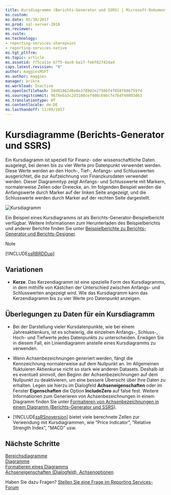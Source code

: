 ```yaml
---
title: Kursdiagramme (Berichts-Generator und SSRS) | Microsoft-Dokumentation
ms.custom: 
ms.date: 05/30/2017
ms.prod: sql-server-2016
ms.reviewer: 
ms.suite: 
ms.technology:
- reporting-services-sharepoint
- reporting-services-native
ms.tgt_pltfrm: 
ms.topic: article
ms.assetid: f75ca11e-b7f5-4ac0-ba17-fe6f82742dad
caps.latest.revision: "8"
author: maggiesMSFT
ms.author: maggies
manager: erikre
ms.workload: Inactive
ms.openlocfilehash: 5dd81862d8e0e378902e2750bf4f658f8867597d
ms.sourcegitcommit: 9678eba3c2d3100cef408c69bcfe76df49803d63
ms.translationtype: HT
ms.contentlocale: de-DE
ms.lasthandoff: 11/09/2017
---
```

# <a name="stock-charts-report-builder-and-ssrs"></a>Kursdiagramme (Berichts-Generator und SSRS)

  Ein Kursdiagramm ist speziell für Finanz- oder wissenschaftliche Daten ausgelegt, bei denen bis zu vier Werte pro Datenpunkt verwendet werden. Diese Werte werden an den Hoch-, Tief-, Anfangs- und Schlusswerten ausgerichtet, die zur Aufzeichnung von Finanzkursdaten verwendet werden. Dieser Diagrammtyp zeigt Anfangs- und Schlusswerte mit Markern, normalerweise Zeilen oder Dreiecke, an. Im folgenden Beispiel werden die Anfangswerte durch Marker auf der linken Seite angezeigt, und die Schlusswerte werden durch Marker auf der rechten Seite dargestellt.  
  
 ![Kursdiagramm](../../reporting-services/report-design/media/rs-stockchart.gif "Stock chart")  
  
 Ein Beispiel eines Kursdiagramms ist als Berichts-Generator-Beispielbericht verfügbar. Weitere Informationen zum Herunterladen des Beispielberichts und anderer Berichte finden Sie unter [Beispielberichte zu Berichts-Generator und Berichts-Designer](http://go.microsoft.com/fwlink/?LinkId=198283).  
  
> [!NOTE]  
>  [!INCLUDE[ssRBRDDup](../../includes/ssrbrddup-md.md)]  
  
## <a name="variations"></a>Variationen  
  
-   **Kerze**. Das Kerzendiagramm ist eine spezielle Form des Kursdiagramms, in dem mithilfe von Kästchen der Unterschied zwischen Anfangs- und Schlusswerten angezeigt wird. Wie das Kursdiagramm kann das Kerzendiagramm bis zu vier Werte pro Datenpunkt anzeigen.  
  
## <a name="data-considerations-for-stock-charts"></a>Überlegungen zu Daten für ein Kursdiagramm  
  
-   Bei der Darstellung vieler Kursdatenpunkte, wie bei einem Jahresaktienkurs, ist es schwierig, die einzelnen Anfangs-, Schluss-, Hoch- und Tiefwerte jedes Datenpunkts zu unterscheiden. Erwägen Sie in diesem Fall, ein Liniendiagramm anstelle eines Kursdiagramms zu verwenden.  
  
-   Wenn Achsenbezeichnungen generiert werden, fängt die Kennzeichnung normalerweise auf dem Nullpunkt an.  Im Allgemeinen fluktuieren Aktienkurse nicht so stark wie anderen Datasets. Deshalb ist es eventuell sinnvoll, den Beginn der Achsenbezeichnungen auf dem Nullpunkt zu deaktivieren, um eine bessere Übersicht über Ihre Daten zu erhalten. Legen sie hierzu im Dialogfeld **Achseneigenschaften** oder im Fenster **Eigenschaften** die Option **IncludeZero** auf false fest. Weitere Informationen zum Generieren von Achsenbezeichnungen in einem Diagramm finden Sie unter [Formatieren von Achsenbezeichnungen in einem Diagramm &#40;Berichts-Generator und SSRS&#41;](../../reporting-services/report-design/formatting-axis-labels-on-a-chart-report-builder-and-ssrs.md).  
  
-   [!INCLUDE[ssRSnoversion](../../includes/ssrsnoversion-md.md)] bietet viele berechnete Zellen zur Verwendung mit Kursdiagrammen, wie "Price Indicator", "Relative Strength Index", "MACD" usw.  

## <a name="next-steps"></a>Nächste Schritte

[Bereichsdiagramme](../../reporting-services/report-design/range-charts-report-builder-and-ssrs.md)   
[Diagramme](../../reporting-services/report-design/charts-report-builder-and-ssrs.md)   
[Formatieren eines Diagramms](../../reporting-services/report-design/formatting-a-chart-report-builder-and-ssrs.md)   
[Achseneigenschaften (Dialogfeld), Achsenoptionen](http://msdn.microsoft.com/library/b276e210-7a12-48ae-971b-7dabae51df11)  

Haben Sie dazu Fragen? [Stellen Sie eine Frage im Reporting Services-Forum](http://go.microsoft.com/fwlink/?LinkId=620231)
